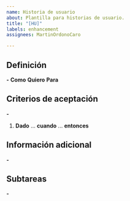 ```yaml
---
name: Historia de usuario
about: Plantilla para historias de usuario.
title: "[HU]"
labels: enhancement
assignees: MartinOrdonoCaro

---
```


Definición
-------------
**-**
**Como** 
**Quiero** 
**Para**

Criterios de aceptación
-------------
**-**
1. **Dado** ... **cuando** ... **entonces** 

Información adicional
-------------
**-**


Subtareas
-------------
**-**
